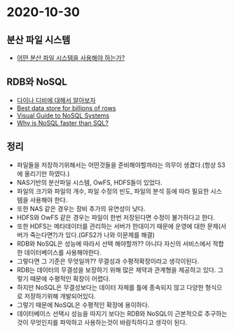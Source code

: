 # 2020-10-30

## 분산 파일 시스템
- [어떤 분산 파일 시스템을 사용해야 하는가?](https://d2.naver.com/helloworld/258077)

## RDB와 NoSQL
- [다이나 디비에 대해서 알아보자](https://velog.io/@drakejin/DynamoDB%EC%97%90-%EB%8C%80%ED%95%B4%EC%84%9C-%EC%95%8C%EC%95%84%EB%B3%B4%EC%9E%90-1)
- [Best data store for billions of rows](https://stackoverflow.com/questions/2794736/best-data-store-for-billions-of-rows)
- [Visual Guide to NoSQL Systems](https://blog.nahurst.com/visual-guide-to-nosql-systems)
- [Why is NoSQL faster than SQL?](https://softwareengineering.stackexchange.com/questions/175542/why-is-nosql-faster-than-sql)


## 정리
- 파일들을 저장하기위해서는 어떤것들을 준비해야할까라는 의무이 생겼다.(항상 S3에 올리기만 하였다.)
- NAS기반의 분산파일 시스템, OwFS, HDFS들이 있었다.
- 파일의 크기와 파일의 개수, 파일 수정의 빈도, 파일의 분석 등에 따라 필요한 시스템을 사용해야 한다.
- 또한 NAS 같은 경우는 장비 추가의 유연성이 낮다.
- HDFS와 OwFS 같은 경우는 파일이 한번 저장된다면 수정이 불가하다고 한다.
- 또한 HDFS는 메타데이터를 관리하는 서버가 한대이기 때문에 운영에 대한 문제(서버가 죽는다면?)가 있다.(GFS2가 나와 이문제를 해결)
- RDB와 NoSQL은 성능에 따라서 선택 해야할까?? 아니다 자신의 서비스에서 적합한 데이터베이스를 사용해야한다.
- 그렇다면 그 기준은 무엇일까?? 무결성과 수평적확장이라고 생각이된다.
- RDB는 데이터의 무결성을 보장하기 위해 많은 제약과 관계형을 제공하고 있다. 그렇기 때문에 수평적인 확장이 어렵다.
- 하지만 NoSQL은 무결성보다는 데이터 자체를 틀에 종속되지 않고 다양한 형식으로 저장하기위해 개발되어있다.
- 그렇기 때문에 NoSQL은 수평적인 확장에 용이하다.
- 데이터베이스 선택시 성능을 따지기 보다는 RDB와 NoSQL이 근본적으로 추구하는것이 무엇인지를 파악하고 사용하는것이 바람직하다고 생각이 된다.